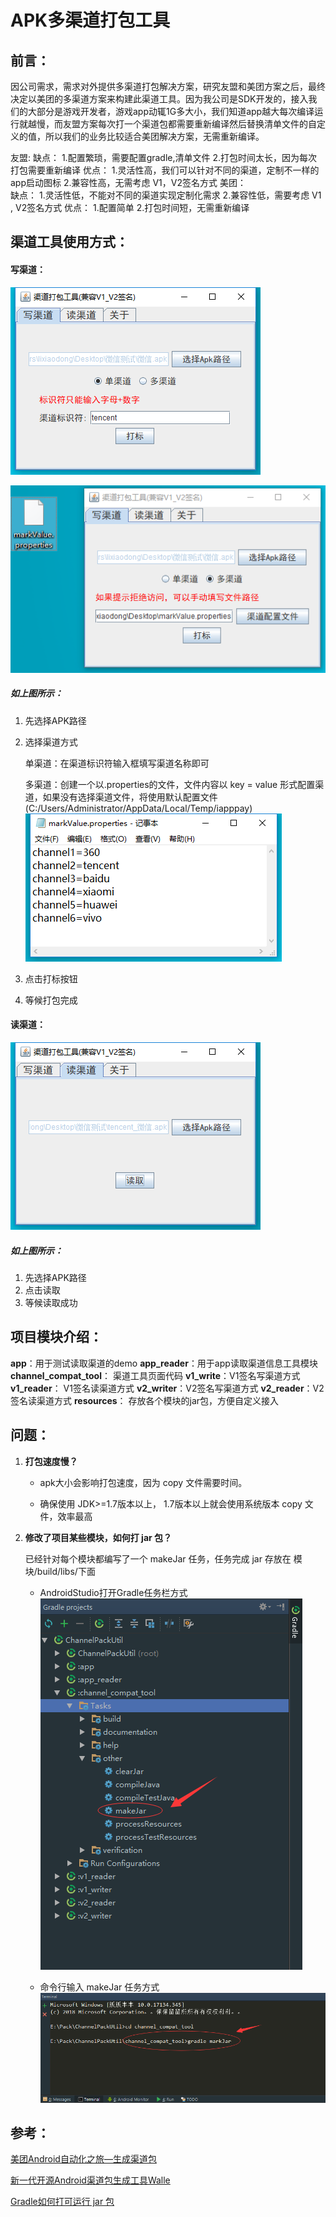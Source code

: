 # APK多渠道打包工具
## 前言：
因公司需求，需求对外提供多渠道打包解决方案，研究友盟和美团方案之后，最终决定以美团的多渠道方案来构建此渠道工具。因为我公司是SDK开发的，接入我们的大部分是游戏开发者，游戏app动辄1G多大小，我们知道app越大每次编译运行就越慢，而友盟方案每次打一个渠道包都需要重新编译然后替换清单文件的自定义的值，所以我们的业务比较适合美团解决方案，无需重新编译。

友盟:
	缺点：
		1.配置繁琐，需要配置gradle,清单文件
		2.打包时间太长，因为每次打包需要重新编译
	优点：
		1.灵活性高，我们可以针对不同的渠道，定制不一样的app启动图标
		2.兼容性高，无需考虑 V1，V2签名方式
美团：  
	缺点：
		1.灵活性低，不能对不同的渠道实现定制化需求
		2.兼容性低，需要考虑 V1 , V2签名方式
	优点：
		1.配置简单
		2.打包时间短，无需重新编译

## 渠道工具使用方式：

#### 写渠道：

![](./screenshot/single_write_channel.png)       	

![](./screenshot/more_write_channel.png)					

##### 如上图所示：

1. 先选择APK路径

2. 选择渠道方式

   单渠道：在渠道标识符输入框填写渠道名称即可

   多渠道：创建一个以.properties的文件，文件内容以 key = value 形式配置渠道，如果没有选择渠道文件，将使用默认配置文件 (C:/Users/Administrator/AppData/Local/Temp/iapppay)![](./screenshot/mark_value.png)

3. 点击打标按钮

4. 等候打包完成

#### 读渠道：

![](./screenshot/read_channel_page.png)  

##### 如上图所示：

1. 先选择APK路径
2. 点击读取
3. 等候读取成功

## 项目模块介绍：

**app**：用于测试读取渠道的demo
**app_reader**：用于app读取渠道信息工具模块
**channel_compat_tool**： 渠道工具页面代码
**v1_write**：V1签名写渠道方式
**v1_reader**： V1签名读渠道方式
**v2_writer**：V2签名写渠道方式
**v2_reader**：V2签名读渠道方式
**resources**： 存放各个模块的jar包，方便自定义接入

## 问题：

1. **打包速度慢？**

   - apk大小会影响打包速度，因为 copy 文件需要时间。

   - 确保使用 JDK>=1.7版本以上， 1.7版本以上就会使用系统版本 copy 文件，效率最高

2. **修改了项目某些模块，如何打 jar 包？**

   已经针对每个模块都编写了一个 makeJar 任务，任务完成 jar 存放在 模块/build/libs/下面

   - AndroidStudio打开Gradle任务栏方式
![](./screenshot/makejar.png)  

   - 命令行输入 makeJar 任务方式
    ![](./screenshot/makejar2.png)  



## 参考：

[美团Android自动化之旅—生成渠道包](https://tech.meituan.com/mt_apk_packaging.html)

[新一代开源Android渠道包生成工具Walle](https://tech.meituan.com/android_apk_v2-signature_scheme.html)

[Gradle如何打可运行 jar 包](http://www.itkeyword.com/doc/1064747557401846x246/exporting-jar-file-with-manifest-attribute-in-android-studio)